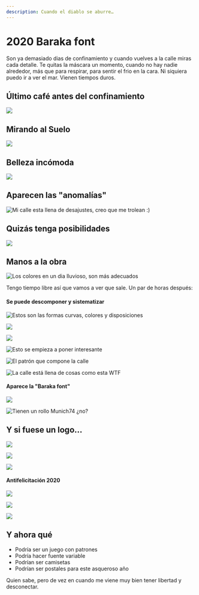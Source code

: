 ```yaml
---
description: Cuando el diablo se aburre…
---
```


# 2020 Baraka font

Son ya demasiado dias de confinamiento y cuando vuelves a la calle miras cada detalle. Te quitas la máscara un momento, cuando no hay nadie alrededor, más que para respirar, para sentir el frio en la cara. Ni siquiera puedo ir a ver el mar. Vienen tiempos duros.

## Último café antes del confinamiento

![](../.gitbook/assets/_mg_4950.jpg)

## Mirando al Suelo

![](../.gitbook/assets/_mg_4908.jpg)

## Belleza incómoda

![](../.gitbook/assets/_mg_4931%20%281%29.jpg)

## Aparecen las "anomalías"

![Mi calle esta llena de desajustes, creo que me trolean :\)](../.gitbook/assets/_mg_4920%20%281%29.jpg)

##  Quizás tenga posibilidades

![](../.gitbook/assets/_mg_4949.jpg)

## Manos a la obra

![Los colores en un dia lluvioso, son m&#xE1;s adecuados](../.gitbook/assets/fotos-con-el-movil.png)

Tengo tiempo libre así que vamos a ver que sale. Un par de horas después:

#### Se puede descomponer y sistematizar

![Estos son las formas curvas, colores y disposiciones](../.gitbook/assets/formas-curvas.png)

![](../.gitbook/assets/formas-rectas.png)

![](../.gitbook/assets/colores.png)

![Esto se empieza a poner interesante](../.gitbook/assets/formas-complejas.png)

![El patr&#xF3;n que compone la calle](../.gitbook/assets/calle.png)

![La calle est&#xE1; llena de cosas como esta WTF](../.gitbook/assets/calle-toc.png)

#### Aparece la "Baraka font"

![](../.gitbook/assets/baraka.png)

![Tienen un rollo Munich74 &#xBF;no?](../.gitbook/assets/baraka-numbers.png)

## Y si fuese un logo…

![](../.gitbook/assets/baraka1.png)

![](../.gitbook/assets/baraka2.png)

![](../.gitbook/assets/baraka3.png)

#### Antifelicitación 2020

![](../.gitbook/assets/fuck2020.png)

![](../.gitbook/assets/pikutara2020.png)

![](../.gitbook/assets/puto2020.png)

## Y ahora qué

* Podría ser un juego con patrones
* Podría hacer fuente variable
* Podrían ser camisetas
* Podrían ser postales para este asqueroso año

Quien sabe, pero de vez en cuando me viene muy bien tener libertad y desconectar.

